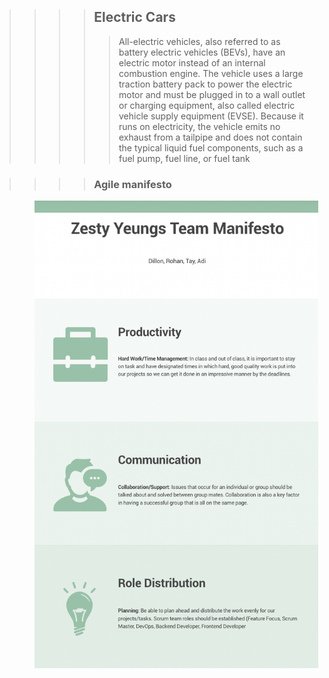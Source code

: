 >>>>## Electric Cars
>>>>> All-electric vehicles, also referred to as battery electric vehicles (BEVs), have an electric motor instead of an internal combustion engine. The vehicle uses a large traction battery pack to power the electric motor and must be plugged in to a wall outlet or charging equipment, also called electric vehicle supply equipment (EVSE). Because it runs on electricity, the vehicle emits no exhaust from a tailpipe and does not contain the typical liquid fuel components, such as a fuel pump, fuel line, or fuel tank

>>>>### Agile manifesto

<div>
  <img src="/images/agileteammanifesto.png" alt="main" style="width:90%; margin-left:4rem " >
</div>